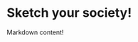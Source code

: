 # Sketch your society!

Markdown content!

<a class="hover-area" target="_blank" href="./data/freshers-fair-book-cropped.pdf">
    <div class="zine back"></div>
    <div class="zine front"></div>
</a>

